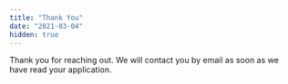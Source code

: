 ```yaml
---
title: "Thank You"
date: "2021-03-04"
hidden: true
---
```

Thank you for reaching out. We will contact you by email as soon as we have read your application.
